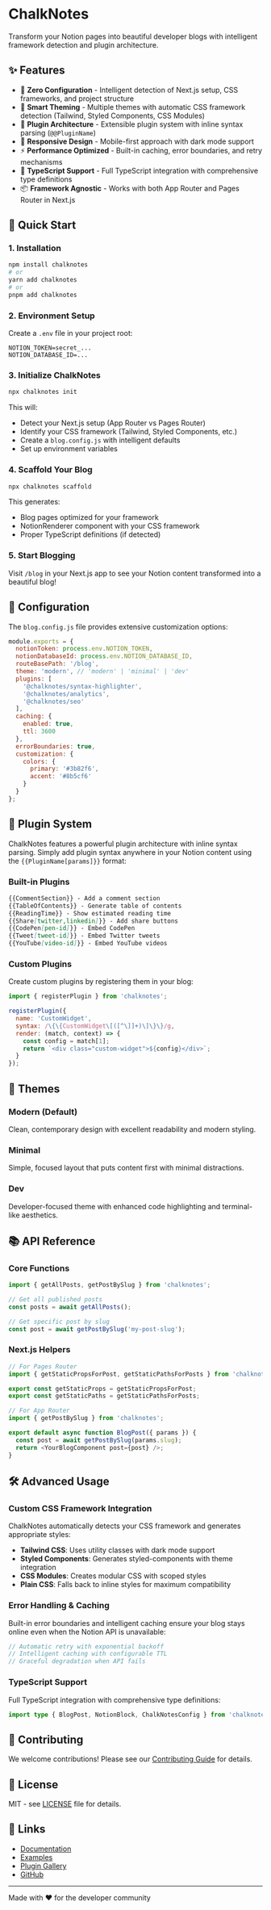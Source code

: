 # ChalkNotes

Transform your Notion pages into beautiful developer blogs with intelligent framework detection and plugin architecture.

## ✨ Features

- 🚀 **Zero Configuration** - Intelligent detection of Next.js setup, CSS frameworks, and project structure
- 🎨 **Smart Theming** - Multiple themes with automatic CSS framework detection (Tailwind, Styled Components, CSS Modules)
- 🧩 **Plugin Architecture** - Extensible plugin system with inline syntax parsing (`@@PluginName`)
- 📱 **Responsive Design** - Mobile-first approach with dark mode support
- ⚡ **Performance Optimized** - Built-in caching, error boundaries, and retry mechanisms
- 🔧 **TypeScript Support** - Full TypeScript integration with comprehensive type definitions
- 📦 **Framework Agnostic** - Works with both App Router and Pages Router in Next.js

## 🚀 Quick Start

### 1. Installation

```bash
npm install chalknotes
# or
yarn add chalknotes
# or
pnpm add chalknotes
```

### 2. Environment Setup

Create a `.env` file in your project root:

```env
NOTION_TOKEN=secret_...
NOTION_DATABASE_ID=...
```

### 3. Initialize ChalkNotes

```bash
npx chalknotes init
```

This will:
- Detect your Next.js setup (App Router vs Pages Router)
- Identify your CSS framework (Tailwind, Styled Components, etc.)
- Create a `blog.config.js` with intelligent defaults
- Set up environment variables

### 4. Scaffold Your Blog

```bash
npx chalknotes scaffold
```

This generates:
- Blog pages optimized for your framework
- NotionRenderer component with your CSS framework
- Proper TypeScript definitions (if detected)

### 5. Start Blogging

Visit `/blog` in your Next.js app to see your Notion content transformed into a beautiful blog!

## 🔧 Configuration

The `blog.config.js` file provides extensive customization options:

```javascript
module.exports = {
  notionToken: process.env.NOTION_TOKEN,
  notionDatabaseId: process.env.NOTION_DATABASE_ID,
  routeBasePath: '/blog',
  theme: 'modern', // 'modern' | 'minimal' | 'dev'
  plugins: [
    '@chalknotes/syntax-highlighter',
    '@chalknotes/analytics',
    '@chalknotes/seo'
  ],
  caching: {
    enabled: true,
    ttl: 3600
  },
  errorBoundaries: true,
  customization: {
    colors: {
      primary: '#3b82f6',
      accent: '#8b5cf6'
    }
  }
};
```

## 🧩 Plugin System

ChalkNotes features a powerful plugin architecture with inline syntax parsing. Simply add plugin syntax anywhere in your Notion content using the `{{PluginName[params]}}` format:

### Built-in Plugins

```markdown
{{CommentSection}} - Add a comment section
{{TableOfContents}} - Generate table of contents
{{ReadingTime}} - Show estimated reading time
{{Share[twitter,linkedin]}} - Add share buttons
{{CodePen[pen-id]}} - Embed CodePen
{{Tweet[tweet-id]}} - Embed Twitter tweets
{{YouTube[video-id]}} - Embed YouTube videos
```

### Custom Plugins

Create custom plugins by registering them in your blog:

```javascript
import { registerPlugin } from 'chalknotes';

registerPlugin({
  name: 'CustomWidget',
  syntax: /\{\{CustomWidget\[([^\]]+)\]\}\}/g,
  render: (match, context) => {
    const config = match[1];
    return `<div class="custom-widget">${config}</div>`;
  }
});
```

## 🎨 Themes

### Modern (Default)
Clean, contemporary design with excellent readability and modern styling.

### Minimal
Simple, focused layout that puts content first with minimal distractions.

### Dev
Developer-focused theme with enhanced code highlighting and terminal-like aesthetics.

## 📚 API Reference

### Core Functions

```typescript
import { getAllPosts, getPostBySlug } from 'chalknotes';

// Get all published posts
const posts = await getAllPosts();

// Get specific post by slug
const post = await getPostBySlug('my-post-slug');
```

### Next.js Helpers

```typescript
// For Pages Router
import { getStaticPropsForPost, getStaticPathsForPosts } from 'chalknotes';

export const getStaticProps = getStaticPropsForPost;
export const getStaticPaths = getStaticPathsForPosts;

// For App Router
import { getPostBySlug } from 'chalknotes';

export default async function BlogPost({ params }) {
  const post = await getPostBySlug(params.slug);
  return <YourBlogComponent post={post} />;
}
```

## 🛠 Advanced Usage

### Custom CSS Framework Integration

ChalkNotes automatically detects your CSS framework and generates appropriate styles:

- **Tailwind CSS**: Uses utility classes with dark mode support
- **Styled Components**: Generates styled-components with theme integration
- **CSS Modules**: Creates modular CSS with scoped styles
- **Plain CSS**: Falls back to inline styles for maximum compatibility

### Error Handling & Caching

Built-in error boundaries and intelligent caching ensure your blog stays online even when the Notion API is unavailable:

```javascript
// Automatic retry with exponential backoff
// Intelligent caching with configurable TTL
// Graceful degradation when API fails
```

### TypeScript Support

Full TypeScript integration with comprehensive type definitions:

```typescript
import type { BlogPost, NotionBlock, ChalkNotesConfig } from 'chalknotes';
```

## 🤝 Contributing

We welcome contributions! Please see our [Contributing Guide](CONTRIBUTING.md) for details.

## 📄 License

MIT - see [LICENSE](LICENSE) file for details.

## 🔗 Links

- [Documentation](https://chalknotes.dev/docs)
- [Examples](https://chalknotes.dev/examples)
- [Plugin Gallery](https://chalknotes.dev/plugins)
- [GitHub](https://github.com/chalknotes/chalknotes)

---

Made with ❤️ for the developer community